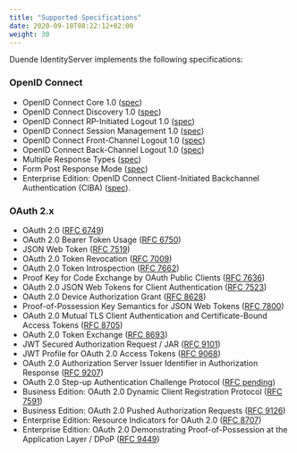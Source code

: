 ```yaml
---
title: "Supported Specifications"
date: 2020-09-10T08:22:12+02:00
weight: 30
---
```


Duende IdentityServer implements the following specifications:

### OpenID Connect

* OpenID Connect Core 1.0 ([spec](http://openid.net/specs/openid-connect-core-1_0.html))
* OpenID Connect Discovery 1.0 ([spec](http://openid.net/specs/openid-connect-discovery-1_0.html))
* OpenID Connect RP-Initiated Logout 1.0 ([spec](https://openid.net/specs/openid-connect-rpinitiated-1_0.html))
* OpenID Connect Session Management 1.0 ([spec](http://openid.net/specs/openid-connect-session-1_0.html))
* OpenID Connect Front-Channel Logout 1.0 ([spec](https://openid.net/specs/openid-connect-frontchannel-1_0.html))
* OpenID Connect Back-Channel Logout 1.0 ([spec](https://openid.net/specs/openid-connect-backchannel-1_0.html))
* Multiple Response Types ([spec](http://openid.net/specs/oauth-v2-multiple-response-types-1_0.html))
* Form Post Response Mode ([spec](http://openid.net/specs/oauth-v2-form-post-response-mode-1_0.html))
* Enterprise Edition: OpenID Connect Client-Initiated Backchannel Authentication (CIBA) ([spec](https://openid.net/specs/openid-client-initiated-backchannel-authentication-core-1_0.html)).

### OAuth 2.x

* OAuth 2.0 ([RFC 6749](http://tools.ietf.org/html/rfc6749))
* OAuth 2.0 Bearer Token Usage ([RFC 6750](http://tools.ietf.org/html/rfc6750))
* JSON Web Token ([RFC 7519](http://tools.ietf.org/html/rfc7519))
* OAuth 2.0 Token Revocation ([RFC 7009](https://tools.ietf.org/html/rfc7009))
* OAuth 2.0 Token Introspection ([RFC 7662](https://tools.ietf.org/html/rfc7662))
* Proof Key for Code Exchange by OAuth Public Clients ([RFC 7636](https://tools.ietf.org/html/rfc7636))
* OAuth 2.0 JSON Web Tokens for Client Authentication ([RFC 7523](https://tools.ietf.org/html/rfc7523))
* OAuth 2.0 Device Authorization Grant ([RFC 8628](https://tools.ietf.org/html/rfc8628))
* Proof-of-Possession Key Semantics for JSON Web Tokens ([RFC 7800](https://tools.ietf.org/html/rfc7800))
* OAuth 2.0 Mutual TLS Client Authentication and Certificate-Bound Access Tokens ([RFC 8705](https://tools.ietf.org/html/rfc8705))
* OAuth 2.0 Token Exchange ([RFC 8693](https://tools.ietf.org/html/rfc8693))
* JWT Secured Authorization Request / JAR ([RFC 9101](https://datatracker.ietf.org/doc/html/rfc9101))
* JWT Profile for OAuth 2.0 Access Tokens ([RFC 9068](https://datatracker.ietf.org/doc/html/rfc9068))
* OAuth 2.0 Authorization Server Issuer Identifier in Authorization Response ([RFC 9207](https://datatracker.ietf.org/doc/html/rfc9207.txt))
* OAuth 2.0 Step-up Authentication Challenge Protocol ([RFC pending](https://datatracker.ietf.org/doc/html/draft-ietf-oauth-step-up-authn-challenge))
* Business Edition: OAuth 2.0 Dynamic Client Registration Protocol ([RFC 7591](https://www.rfc-editor.org/rfc/rfc7591.html))
* Business Edition: OAuth 2.0 Pushed Authorization Requests ([RFC 9126](https://www.rfc-editor.org/rfc/rfc9126.html))
* Enterprise Edition: Resource Indicators for OAuth 2.0 ([RFC 8707](https://tools.ietf.org/html/rfc8707))
* Enterprise Edition: OAuth 2.0 Demonstrating Proof-of-Possession at the Application Layer / DPoP ([RFC 9449](https://datatracker.ietf.org/doc/html/rfc9449))
